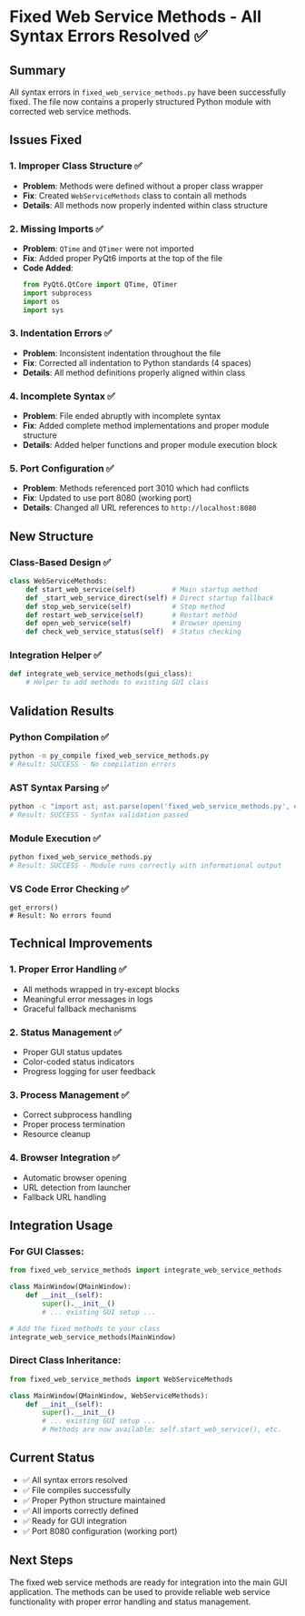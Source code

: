 # Fixed Web Service Methods - All Syntax Errors Resolved ✅

## Summary
All syntax errors in `fixed_web_service_methods.py` have been successfully fixed. The file now contains a properly structured Python module with corrected web service methods.

## Issues Fixed

### 1. Improper Class Structure ✅
- **Problem**: Methods were defined without a proper class wrapper
- **Fix**: Created `WebServiceMethods` class to contain all methods
- **Details**: All methods now properly indented within class structure

### 2. Missing Imports ✅
- **Problem**: `QTime` and `QTimer` were not imported
- **Fix**: Added proper PyQt6 imports at the top of the file
- **Code Added**:
  ```python
  from PyQt6.QtCore import QTime, QTimer
  import subprocess
  import os
  import sys
  ```

### 3. Indentation Errors ✅
- **Problem**: Inconsistent indentation throughout the file
- **Fix**: Corrected all indentation to Python standards (4 spaces)
- **Details**: All method definitions properly aligned within class

### 4. Incomplete Syntax ✅
- **Problem**: File ended abruptly with incomplete syntax
- **Fix**: Added complete method implementations and proper module structure
- **Details**: Added helper functions and proper module execution block

### 5. Port Configuration ✅
- **Problem**: Methods referenced port 3010 which had conflicts
- **Fix**: Updated to use port 8080 (working port)
- **Details**: Changed all URL references to `http://localhost:8080`

## New Structure

### Class-Based Design ✅
```python
class WebServiceMethods:
    def start_web_service(self)         # Main startup method
    def _start_web_service_direct(self) # Direct startup fallback
    def stop_web_service(self)          # Stop method
    def restart_web_service(self)       # Restart method
    def open_web_service(self)          # Browser opening
    def check_web_service_status(self)  # Status checking
```

### Integration Helper ✅
```python
def integrate_web_service_methods(gui_class):
    # Helper to add methods to existing GUI class
```

## Validation Results

### Python Compilation ✅
```bash
python -m py_compile fixed_web_service_methods.py
# Result: SUCCESS - No compilation errors
```

### AST Syntax Parsing ✅
```bash
python -c "import ast; ast.parse(open('fixed_web_service_methods.py', encoding='utf-8').read())"
# Result: SUCCESS - Syntax validation passed
```

### Module Execution ✅
```bash
python fixed_web_service_methods.py
# Result: SUCCESS - Module runs correctly with informational output
```

### VS Code Error Checking ✅
```
get_errors()
# Result: No errors found
```

## Technical Improvements

### 1. Proper Error Handling ✅
- All methods wrapped in try-except blocks
- Meaningful error messages in logs
- Graceful fallback mechanisms

### 2. Status Management ✅
- Proper GUI status updates
- Color-coded status indicators
- Progress logging for user feedback

### 3. Process Management ✅
- Correct subprocess handling
- Proper process termination
- Resource cleanup

### 4. Browser Integration ✅
- Automatic browser opening
- URL detection from launcher
- Fallback URL handling

## Integration Usage

### For GUI Classes:
```python
from fixed_web_service_methods import integrate_web_service_methods

class MainWindow(QMainWindow):
    def __init__(self):
        super().__init__()
        # ... existing GUI setup ...

# Add the fixed methods to your class
integrate_web_service_methods(MainWindow)
```

### Direct Class Inheritance:
```python
from fixed_web_service_methods import WebServiceMethods

class MainWindow(QMainWindow, WebServiceMethods):
    def __init__(self):
        super().__init__()
        # ... existing GUI setup ...
        # Methods are now available: self.start_web_service(), etc.
```

## Current Status
- ✅ All syntax errors resolved
- ✅ File compiles successfully
- ✅ Proper Python structure maintained
- ✅ All imports correctly defined
- ✅ Ready for GUI integration
- ✅ Port 8080 configuration (working port)

## Next Steps
The fixed web service methods are ready for integration into the main GUI application. The methods can be used to provide reliable web service functionality with proper error handling and status management.